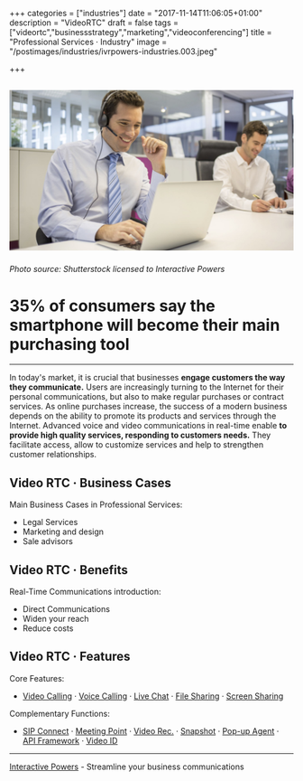 +++
categories = ["industries"]
date = "2017-11-14T11:06:05+01:00"
description = "VideoRTC"
draft = false
tags = ["videortc","businessstrategy","marketing","videoconferencing"]
title = "Professional Services · Industry"
image = "/postimages/industries/ivrpowers-industries.003.jpeg"

+++

![man videoconferencing](/postimages/industries/ivrpowers-industries.003.jpeg)
----------
###### Photo source: Shutterstock licensed to Interactive Powers

# 35% of consumers say the smartphone will become their main purchasing tool
---

In today's market, it is crucial that businesses **engage customers the way they communicate.** Users are increasingly turning to the Internet for their personal communications, but also to make regular purchases or contract services. As online purchases increase, the success of a modern business depends on the ability to promote its products and services through the Internet. Advanced voice and video communications in real-time enable **to provide high quality services, responding to customers needs.** They facilitate access, allow to customize services and help to strengthen customer relationships.

## Video RTC · Business Cases

Main Business Cases in Professional Services:

* Legal Services
* Marketing and design
* Sale advisors

##	Video RTC · Benefits

Real-Time Communications introduction:

* Direct Communications
* Widen your reach
* Reduce costs


## Video RTC · Features

Core Features:

* [Video Calling](http://blog.ivrpowers.com/post/products/video-rtc-video-calling/) · [Voice Calling](http://blog.ivrpowers.com/post/products/video-rtc-voice-calling/) · [Live Chat](http://blog.ivrpowers.com/post/products/video-rtc-live-chat/) · [File Sharing](http://blog.ivrpowers.com/post/products/video-rtc-file-sharing/) · [Screen Sharing](http://blog.ivrpowers.com/post/products/video-rtc-screen-sharing/)

Complementary Functions:

* [SIP Connect](http://blog.ivrpowers.com/post/products/video-rtc-sip-connect/) ·  [Meeting Point](http://blog.ivrpowers.com/post/products/video-rtc-meeting-point/) · [Video Rec.](http://blog.ivrpowers.com/post/products/video-rtc-video-recording/) · [Snapshot](http://blog.ivrpowers.com/post/products/video-rtc-snapshot/) · [Pop-up Agent](http://blog.ivrpowers.com/post/products/video-rtc-pop-up-agent/) · [API Framework](http://blog.ivrpowers.com/post/products/video-rtc-api-framework/) · [Video ID](http://blog.ivrpowers.com/post/products/video-rtc-video-id/)

---
[Interactive Powers](http://www.ivrpowers.com/) - Streamline your business communications
